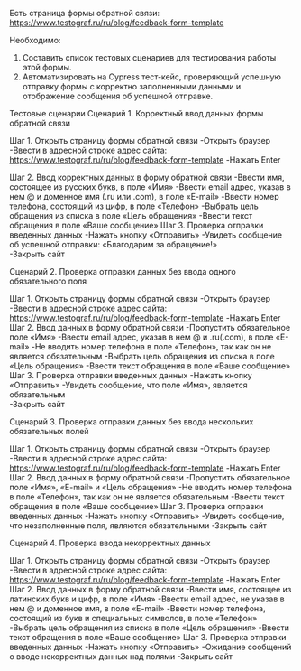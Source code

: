Есть страница формы обратной связи: https://www.testograf.ru/ru/blog/feedback-form-template

Необходимо:

1. Составить список тестовых сценариев для тестирования работы этой формы.
2. Автоматизировать на Cypress тест-кейс, проверяющий успешную отправку формы с корректно заполненными данными и отображение сообщения об успешной отправке.

Тестовые сценарии
Сценарий 1. Корректный ввод данных формы обратной связи

Шаг 1. Открыть страницу формы обратной связи
-Открыть браузер
-Ввести в адресной строке адрес сайта: https://www.testograf.ru/ru/blog/feedback-form-template
-Нажать Enter 

Шаг 2. Ввод корректных данных в форму обратной связи
-Ввести имя, состоящее из русских букв, в поле «Имя» 
-Ввести email адрес, указав в нем @ и доменное имя (.ru или .com), в поле «E-mail»
-Ввести номер телефона, состоящий из цифр, в поле «Телефон»
-Выбрать цель обращения из списка в поле «Цель обращения» 
-Ввести текст обращения в поле «Ваше сообщение» 
Шаг 3. Проверка отправки введенных данных
-Нажать кнопку «Отправить»
-Увидеть сообщение об успешной отправки: «Благодарим за обращение!»  
-Закрыть сайт

Сценарий 2. Проверка отправки данных без ввода одного обязательного поля

Шаг 1. Открыть страницу формы обратной связи
-Открыть браузер
-Ввести в адресной строке адрес сайта: https://www.testograf.ru/ru/blog/feedback-form-template
-Нажать Enter 
Шаг 2. Ввод данных в форму обратной связи
-Пропустить обязательное поле «Имя» 
-Ввести email адрес, указав в нем @ и .ru(.com), в поле «E-mail»
-Не вводить номер телефона в поле «Телефон», так как он не является обязательным
-Выбрать цель обращения из списка в поле «Цель обращения» 
-Ввести текст обращения в поле «Ваше сообщение» 
Шаг 3. Проверка отправки введенных данных
-Нажать кнопку «Отправить»
-Увидеть сообщение, что поле «Имя», является обязательным  
-Закрыть сайт

Сценарий 3. Проверка отправки данных без ввода нескольких обязательных полей

Шаг 1. Открыть страницу формы обратной связи
-Открыть браузер
-Ввести в адресной строке адрес сайта: https://www.testograf.ru/ru/blog/feedback-form-template
-Нажать Enter 
Шаг 2. Ввод данных в форму обратной связи
-Пропустить обязательное поле «Имя», «E-mail» и «Цель обращения» 
-Не вводить номер телефона в поле «Телефон», так как он не является обязательным
-Ввести текст обращения в поле «Ваше сообщение» 
Шаг 3. Проверка отправки введенных данных
-Нажать кнопку «Отправить»
-Увидеть сообщение, что незаполненные поля, являются обязательными
-Закрыть сайт

Сценарий 4. Проверка ввода некорректных данных

Шаг 1. Открыть страницу формы обратной связи
-Открыть браузер
-Ввести в адресной строке адрес сайта: https://www.testograf.ru/ru/blog/feedback-form-template
-Нажать Enter 
Шаг 2. Ввод данных в форму обратной связи
-Ввести имя, состоящее из латинских букв и цифр, в поле «Имя» 
-Ввести email адрес, не указав в нем @ и доменное имя, в поле «E-mail»
-Ввести номер телефона, состоящий из букв и специальных символов, в поле «Телефон»
-Выбрать цель обращения из списка в поле «Цель обращения» 
-Ввести текст обращения в поле «Ваше сообщение» 
Шаг 3. Проверка отправки введенных данных
-Нажать кнопку «Отправить»
-Ожидание сообщений о вводе некорректных данных над полями
-Закрыть сайт
